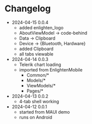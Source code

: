 # Changelog

- 2024-04-15 0.0.4
    - added enlighten_logo
    - AboutViewModel -> code-behind
    - Data -> Clipboard
    - Device -> {Bluetooth, Hardware}
    - added Clipboard
    - all tabs viewable
- 2024-04-14 0.0.3
    - Telerik chart loading
    - imported from EnlightenMobile
        - Common/*
        - Models/*
        - ViewModels/*
        - Pages/*
- 2024-04-13 0.0.2
    - 4-tab shell working
- 2024-04-12 0.0.1
    - started from MAUI demo
    - runs on Android

